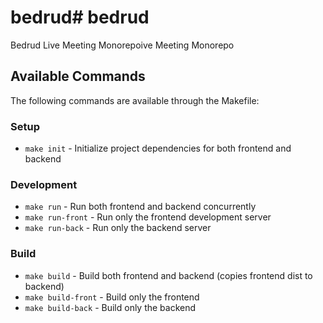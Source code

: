 # bedrud# bedrud
Bedrud Live Meeting Monorepoive Meeting Monorepo
## Available Commands

The following commands are available through the Makefile:

### Setup
- `make init` - Initialize project dependencies for both frontend and backend

### Development
- `make run` - Run both frontend and backend concurrently
- `make run-front` - Run only the frontend development server
- `make run-back` - Run only the backend server

### Build
- `make build` - Build both frontend and backend (copies frontend dist to backend)
- `make build-front` - Build only the frontend
- `make build-back` - Build only the backend
